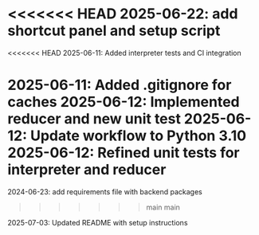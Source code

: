 <<<<<<< HEAD
2025-06-22: add shortcut panel and setup script
=======
<<<<<<< HEAD
2025-06-11: Added interpreter tests and CI integration

2025-06-11: Added .gitignore for caches
2025-06-12: Implemented reducer and new unit test
2025-06-12: Update workflow to Python 3.10
2025-06-12: Refined unit tests for interpreter and reducer
=======
2024-06-23: add requirements file with backend packages
>>>>>>> main
>>>>>>> main

2025-07-03: Updated README with setup instructions
